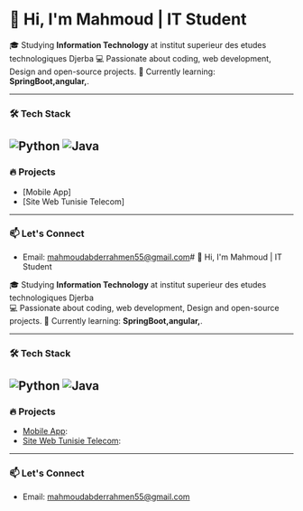 # 👋 Hi, I'm Mahmoud | IT Student

🎓 Studying **Information Technology** at institut superieur des etudes technologiques Djerba 
💻 Passionate about coding, web development, Design and open-source projects. 
🌱 Currently learning: **SpringBoot,angular,**.

---

### 🛠️ Tech Stack
![Python](https://img.shields.io/badge/Python-3776AB?style=flat&logo=python&logoColor=white)
![Java](https://img.shields.io/badge/Java-ED8B00?style=flat&logo=openjdk&logoColor=white)
---

### 🔥 Projects
- [Mobile App]
- [Site Web Tunisie Telecom]

---

### 📫 Let's Connect
- Email: mahmoudabderrahmen55@gmail.com# 👋 Hi, I'm Mahmoud | IT Student

🎓 Studying **Information Technology** at institut superieur des etudes technologiques Djerba  
💻 Passionate about coding, web development, Design and open-source projects. 
🌱 Currently learning: **SpringBoot,angular,**.

---

### 🛠️ Tech Stack
![Python](https://img.shields.io/badge/Python-3776AB?style=flat&logo=python&logoColor=white)
![Java](https://img.shields.io/badge/Java-ED8B00?style=flat&logo=openjdk&logoColor=white)
---

### 🔥 Projects
- [Mobile App](https://github.com/yourusername/project1):
- [Site Web Tunisie Telecom](https://github.com/yourusername/project2):

---

### 📫 Let's Connect
- Email: mahmoudabderrahmen55@gmail.com
